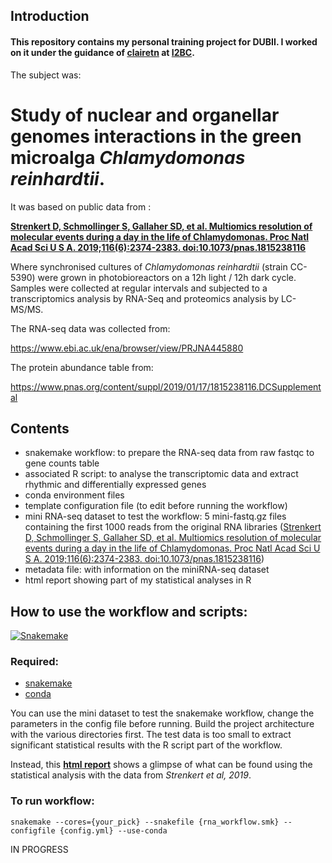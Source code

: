 ## Introduction
#### This repository contains my personal training project for DUBII. I worked on it under the guidance of [clairetn](https://github.com/clairetn) at [I2BC](https://www.i2bc.paris-saclay.fr/spip.php?article391).

The subject was: 
# Study of nuclear and organellar genomes interactions in the green microalga _Chlamydomonas reinhardtii_.

It was based on public data from :

**[Strenkert D, Schmollinger S, Gallaher SD, et al. Multiomics resolution of molecular events during a day in the life of Chlamydomonas. Proc Natl Acad Sci U S A. 2019;116(6):2374-2383. doi:10.1073/pnas.1815238116](https://www.pnas.org/content/116/6/2374)**

Where synchronised cultures of _Chlamydomonas reinhardtii_ (strain CC-5390) were grown in photobioreactors on a 12h light / 12h dark cycle.
Samples were collected at regular intervals and subjected to a transcriptomics analysis by RNA-Seq and proteomics analysis by LC-MS/MS.

The RNA-seq data was collected from: 

https://www.ebi.ac.uk/ena/browser/view/PRJNA445880

The protein abundance table from: 

https://www.pnas.org/content/suppl/2019/01/17/1815238116.DCSupplemental

## Contents

- snakemake workflow: to prepare the RNA-seq data from raw fastqc to gene counts table 
- associated R script: to analyse the transcriptomic data and extract rhythmic and differentially expressed genes
- conda environment files
- template configuration file (to edit before running the workflow)
- mini RNA-seq dataset to test the workflow: 5 mini-fastq.gz files containing the first 1000 reads from the original RNA libraries ([Strenkert D, Schmollinger S, Gallaher SD, et al. Multiomics resolution of molecular events during a day in the life of Chlamydomonas. Proc Natl Acad Sci U S A. 2019;116(6):2374-2383. doi:10.1073/pnas.1815238116](https://www.pnas.org/content/116/6/2374))
- metadata file: with information on the miniRNA-seq dataset
- html report showing part of my statistical analyses in R


## How to use the workflow and scripts:
[![Snakemake](https://img.shields.io/badge/snakemake-≥5.6.0-brightgreen.svg?style=flat)](https://snakemake.readthedocs.io)
### Required:
- [snakemake](https://snakemake.github.io/) 
- [conda](https://docs.conda.io/projects/conda/en/latest/index.html)

You can use the mini dataset to test the snakemake workflow, change the parameters in the config file before running. Build the project architecture with the various directories first. The test data is too small to extract significant statistical results with the R script part of the workflow.

Instead, this **[html report](https://jarriged.github.io/dubii2021/projet_tutore/rhythmic_analyses)** shows a glimpse of what can be found using the statistical analysis with the data from _Strenkert et al, 2019_.

### To run workflow:

`snakemake --cores={your_pick} --snakefile {rna_workflow.smk} --configfile {config.yml} --use-conda`


IN PROGRESS
